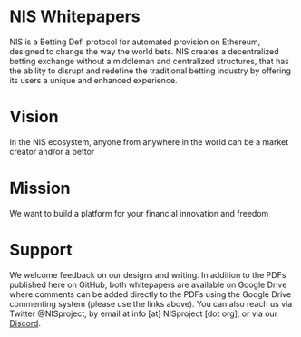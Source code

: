 # NIS Whitepapers

NIS is a Betting Defi protocol for automated provision on Ethereum, designed to change the way
the world bets. NIS creates a decentralized betting exchange without a middleman and
centralized structures, that has the ability to disrupt and redefine the traditional betting industry
by offering its users a unique and enhanced experience. 

# Vision
In the NIS ecosystem, anyone from anywhere in the world can be a market creator and/or a
bettor

# Mission
We want to build a platform for your financial innovation and freedom

# Support
We welcome feedback on our designs and writing. In addition to the PDFs published here on GitHub, both whitepapers are available on Google Drive where comments can be added directly to the PDFs using the Google Drive commenting system (please use the links above). You can also reach us via Twitter @NISproject, by email at info [at] NISproject [dot org], or via our [Discord](https://discord.com/invite/92gPnN).
